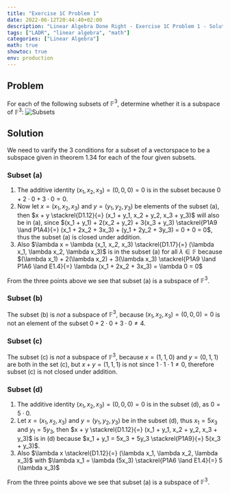 ```yaml
---
title: "Exercise 1C Problem 1"
date: 2022-06-12T20:44:40+02:00
description: "Linear Algebra Done Right - Exercise 1C Problem 1 - Solution"
tags: ["LADR", "linear algebra", "math"]
categories: ["Linear Algebra"]
math: true
showtoc: true
env: production
---
```


## Problem
For each of the following subsets of $\mathbb{F}^3$, determine whether it is a subspace of $\mathbb{F}^3$:
![Subsets](/LADR/Chapter1/P1C1.png)

## Solution
We need to varify the 3 conditions for a subset of a vectorspace to be a subspace
given in theorem 1.34 for each of the four given subsets.

### Subset (a)
1. The additive identity $(x_1, x_2, x_3) = (0,0,0) = 0$ is in the subset because $0 + 2 \cdot 0 + 3 \cdot 0 = 0$.
2. Now let $x = (x_1, x_2, x_3)$ and $y = (y_1, y_2, y_3)$ be elements of the subset (a), then $x + y \stackrel{D1.12}{=} (x_1 + y_1, x_2 + y_2, x_3 + y_3)$ will also be in (a), since $(x_1 + y_1) + 2(x_2 + y_2) + 3(x_3 + y_3) \stackrel{P1A9 \land P1A4}{=} (x_1 + 2x_2 + 3x_3) + (y_1 + 2y_2 + 3y_3) = 0 + 0 = 0$, thus the subset (a) is closed under addition.
3. Also $\lambda x = \lambda (x_1, x_2, x_3) \stackrel{D1.17}{=} (\lambda x_1, \lambda x_2, \lambda x_3)$ is in the subset (a) for all $\lambda \in \mathbb{F}$ because $(\lambda x_1) + 2(\lambda x_2) + 3(\lambda x_3) \stackrel{P1A9 \land P1A6 \land E1.4}{=} \lambda (x_1 + 2x_2 + 3x_3) = \lambda 0 = 0$

From the three points above we see that subset (a) is a subspace of $\mathbb{F}^3$.

### Subset (b)
The subset (b) is *not* a subspace of $\mathbb{F}^3$, because $(x_1, x_2, x_3) = (0,0,0) = 0$ is not an element of the subset $0 + 2 \cdot 0 + 3 \cdot 0 \neq 4$.

### Subset (c)
The subset (c) is *not* a subspace of $\mathbb{F}^3$, because $x = (1,1,0)$ and $y = (0,1,1)$ are both in the set (c), but $x + y = (1,1,1)$ is not since $1 \cdot 1 \cdot 1 \neq 0$, therefore subset (c) is not closed under addition.

### Subset (d)
1. The additive identity $(x_1, x_2, x_3) = (0,0,0) = 0$ is in the subset (d), as $0 = 5 \cdot 0$.
2. Let $x = (x_1, x_2, x_3)$ and $y = (y_1, y_2, y_3)$ be in the subset (d), thus $x_1 = 5x_3$ and $y_1 = 5y_3$, then $x + y \stackrel{D1.12}{=} (x_1 + y_1, x_2 + y_2, x_3 + y_3)$
is in (d) because $x_1 + y_1 = 5x_3 + 5y_3 \stackrel{P1A9}{=} 5(x_3 + y_3)$.
3. Also $\lambda x \stackrel{D1.12}{=} (\lambda x_1, \lambda x_2, \lambda x_3)$ with $\lambda x_1 = \lambda (5x_3) \stackrel{P1A6 \land E1.4}{=} 5 (\lambda x_3)$

From the three points above we see that subset (a) is a subspace of $\mathbb{F}^3$.





